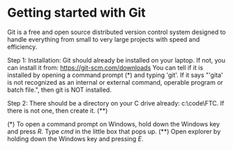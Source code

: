 # Getting started with Git

Git is a free and open source distributed version control system designed to handle everything from small to very large projects with speed and efficiency.

Step 1: Installation:
Git should already be installed on your laptop. If not, you can install it from: https://git-scm.com/downloads
You can tell if it is installed by opening a command prompt (*) and typing 'git'. If it says "'gita' is not recognized as an internal or external command, operable program or batch file.", then git is NOT installed.

Step 2:
There should be a directory on your C drive already: c:\code\FTC. If there is not one, then create it. (**)

(*) To open a command prompt on Windows, hold down the Windows key and press *R*. Type *cmd* in the little box that pops up.
(**) Open explorer by holding down the Windows key and pressing *E*.
